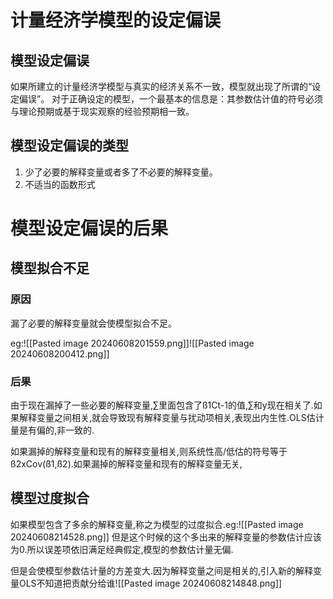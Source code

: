 # 计量经济学模型的设定偏误

## 模型设定偏误

如果所建立的计量经济学模型与真实的经济关系不一致，模型就出现了所谓的“设定偏误”。
对于正确设定的模型，一个最基本的信息是：其参数估计值的符号必须与理论预期或基于现实观察的经验预期相一致。

## 模型设定偏误的类型

1. 少了必要的解释变量或者多了不必要的解释变量。
2. 不适当的函数形式

# 模型设定偏误的后果

## 模型拟合不足

### 原因

漏了必要的解释变量就会使模型拟合不足。

eg:![[Pasted image 20240608201559.png]]![[Pasted image 20240608200412.png]]

### 后果

由于现在漏掉了一些必要的解释变量,∑里面包含了ß1Ct-1的值,∑和y现在相关了.如果解释变量之间相关,就会导致现有解释变量与扰动项相关,表现出内生性.OLS估计量是有偏的,非一致的.

如果漏掉的解释变量和现有的解释变量相关,则系统性高/低估的符号等于ß2xCov(ß1,ß2).如果漏掉的解释变量和现有的解释变量无关,

## 模型过度拟合

如果模型包含了多余的解释变量,称之为模型的过度拟合.eg:![[Pasted image 20240608214528.png]]
但是这个时候的这个多出来的解释变量的参数估计应该为0.所以误差项依旧满足经典假定,模型的参数估计量无偏.

但是会使模型参数估计量的方差变大.因为解释变量之间是相关的,引入新的解释变量OLS不知道把贡献分给谁![[Pasted image 20240608214848.png]]